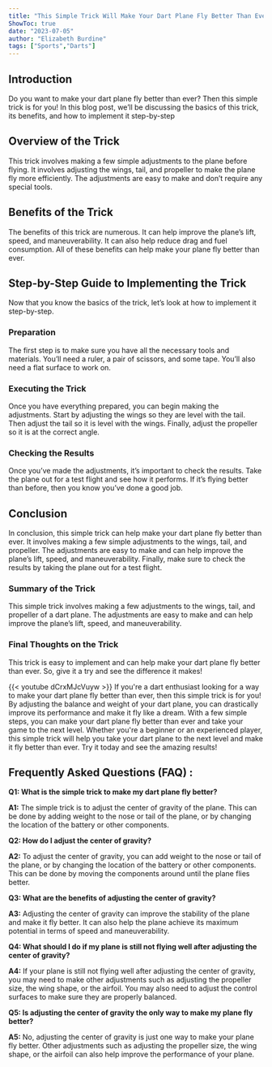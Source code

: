 ```yaml
---
title: "This Simple Trick Will Make Your Dart Plane Fly Better Than Ever!"
ShowToc: true 
date: "2023-07-05"
author: "Elizabeth Burdine" 
tags: ["Sports","Darts"]
---
```

## Introduction

Do you want to make your dart plane fly better than ever? Then this simple trick is for you! In this blog post, we’ll be discussing the basics of this trick, its benefits, and how to implement it step-by-step 

## Overview of the Trick

This trick involves making a few simple adjustments to the plane before flying. It involves adjusting the wings, tail, and propeller to make the plane fly more efficiently. The adjustments are easy to make and don’t require any special tools. 

## Benefits of the Trick

The benefits of this trick are numerous. It can help improve the plane’s lift, speed, and maneuverability. It can also help reduce drag and fuel consumption. All of these benefits can help make your plane fly better than ever. 

## Step-by-Step Guide to Implementing the Trick

Now that you know the basics of the trick, let’s look at how to implement it step-by-step. 

### Preparation

The first step is to make sure you have all the necessary tools and materials. You’ll need a ruler, a pair of scissors, and some tape. You’ll also need a flat surface to work on. 

### Executing the Trick

Once you have everything prepared, you can begin making the adjustments. Start by adjusting the wings so they are level with the tail. Then adjust the tail so it is level with the wings. Finally, adjust the propeller so it is at the correct angle. 

### Checking the Results

Once you’ve made the adjustments, it’s important to check the results. Take the plane out for a test flight and see how it performs. If it’s flying better than before, then you know you’ve done a good job. 

## Conclusion

In conclusion, this simple trick can help make your dart plane fly better than ever. It involves making a few simple adjustments to the wings, tail, and propeller. The adjustments are easy to make and can help improve the plane’s lift, speed, and maneuverability. Finally, make sure to check the results by taking the plane out for a test flight. 

### Summary of the Trick

This simple trick involves making a few adjustments to the wings, tail, and propeller of a dart plane. The adjustments are easy to make and can help improve the plane’s lift, speed, and maneuverability. 

### Final Thoughts on the Trick

This trick is easy to implement and can help make your dart plane fly better than ever. So, give it a try and see the difference it makes!

{{< youtube dCrxMJcVuyw >}} 
If you're a dart enthusiast looking for a way to make your dart plane fly better than ever, then this simple trick is for you! By adjusting the balance and weight of your dart plane, you can drastically improve its performance and make it fly like a dream. With a few simple steps, you can make your dart plane fly better than ever and take your game to the next level. Whether you're a beginner or an experienced player, this simple trick will help you take your dart plane to the next level and make it fly better than ever. Try it today and see the amazing results!

## Frequently Asked Questions (FAQ) :
**Q1: What is the simple trick to make my dart plane fly better?**

**A1:** The simple trick is to adjust the center of gravity of the plane. This can be done by adding weight to the nose or tail of the plane, or by changing the location of the battery or other components.

**Q2: How do I adjust the center of gravity?**

**A2:** To adjust the center of gravity, you can add weight to the nose or tail of the plane, or by changing the location of the battery or other components. This can be done by moving the components around until the plane flies better.

**Q3: What are the benefits of adjusting the center of gravity?**

**A3:** Adjusting the center of gravity can improve the stability of the plane and make it fly better. It can also help the plane achieve its maximum potential in terms of speed and maneuverability.

**Q4: What should I do if my plane is still not flying well after adjusting the center of gravity?**

**A4:** If your plane is still not flying well after adjusting the center of gravity, you may need to make other adjustments such as adjusting the propeller size, the wing shape, or the airfoil. You may also need to adjust the control surfaces to make sure they are properly balanced.

**Q5: Is adjusting the center of gravity the only way to make my plane fly better?**

**A5:** No, adjusting the center of gravity is just one way to make your plane fly better. Other adjustments such as adjusting the propeller size, the wing shape, or the airfoil can also help improve the performance of your plane.



